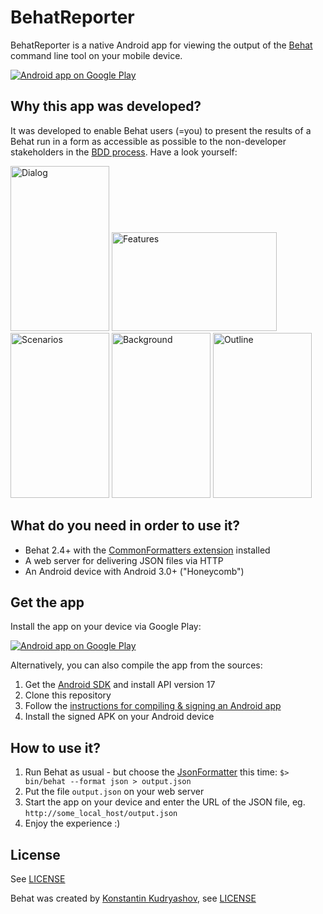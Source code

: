 BehatReporter
=============

BehatReporter is a native Android app for viewing the output of the [Behat](https://github.com/Behat/Behat) command line tool on your mobile device.

<a href="https://play.google.com/store/apps/details?id=headrevision.BehatReporter">
  <img alt="Android app on Google Play"
       src="https://developer.android.com/images/brand/en_app_rgb_wo_60.png" />
</a>

Why this app was developed?
---------------------------
It was developed to enable Behat users (=you) to present the results of a Behat run in a form as accessible as possible to the non-developer stakeholders in the [BDD process](http://www.ymc.ch/en/behavior-driven-development-with-behat-co-more-than-just-testing). Have a look yourself:

<a href="https://github.com/headrevision/BehatReporter/raw/master/doc/screenshot_dialog.png"><img src="https://github.com/headrevision/BehatReporter/raw/master/doc/screenshot_dialog.png" alt="Dialog" width="158" height="264"></a>
<a href="https://github.com/headrevision/BehatReporter/raw/master/doc/screenshot_features.png"><img src="https://github.com/headrevision/BehatReporter/raw/master/doc/screenshot_features.png" alt="Features" width="264" height="158"></a>
<a href="https://github.com/headrevision/BehatReporter/raw/master/doc/screenshot_scenarios.png"><img src="https://github.com/headrevision/BehatReporter/raw/master/doc/screenshot_scenarios.png" alt="Scenarios" width="158" height="264"></a>
<a href="https://github.com/headrevision/BehatReporter/raw/master/doc/screenshot_background.png"><img src="https://github.com/headrevision/BehatReporter/raw/master/doc/screenshot_background.png" alt="Background" width="158" height="264"></a>
<a href="https://github.com/headrevision/BehatReporter/raw/master/doc/screenshot_outline.png"><img src="https://github.com/headrevision/BehatReporter/raw/master/doc/screenshot_outline.png" alt="Outline" width="158" height="264"></a>

What do you need in order to use it?
------------------------------------

- Behat 2.4+ with the [CommonFormatters extension](https://github.com/Behat/CommonFormatters/blob/master/doc/index.rst) installed
- A web server for delivering JSON files via HTTP
- An Android device with Android 3.0+ ("Honeycomb")

Get the app 
-----------

Install the app on your device via Google Play:

<a href="https://play.google.com/store/apps/details?id=headrevision.BehatReporter">
  <img alt="Android app on Google Play"
       src="https://developer.android.com/images/brand/en_app_rgb_wo_45.png" />
</a>

Alternatively, you can also compile the app from the sources:

1. Get the [Android SDK](http://developer.android.com/sdk/index.html) and install API version 17
2. Clone this repository
3. Follow the [instructions for compiling & signing an Android app](http://developer.android.com/tools/publishing/app-signing.html#releasemode)
4. Install the signed APK on your Android device

How to use it?
--------------

1. Run Behat as usual - but choose the [JsonFormatter](https://github.com/Behat/CommonFormatters/blob/master/src/Behat/CommonFormatters/JsonFormatter.php) this time: `$> bin/behat --format json > output.json`
2. Put the file `output.json` on your web server
3. Start the app on your device and enter the URL of the JSON file, eg. `http://some_local_host/output.json`
4. Enjoy the experience :)

License
-------

See [LICENSE](https://github.com/headrevision/BehatReporter/raw/master/LICENSE)

Behat was created by [Konstantin Kudryashov](https://github.com/everzet), see [LICENSE](https://github.com/Behat/Behat/raw/master/LICENSE) 

